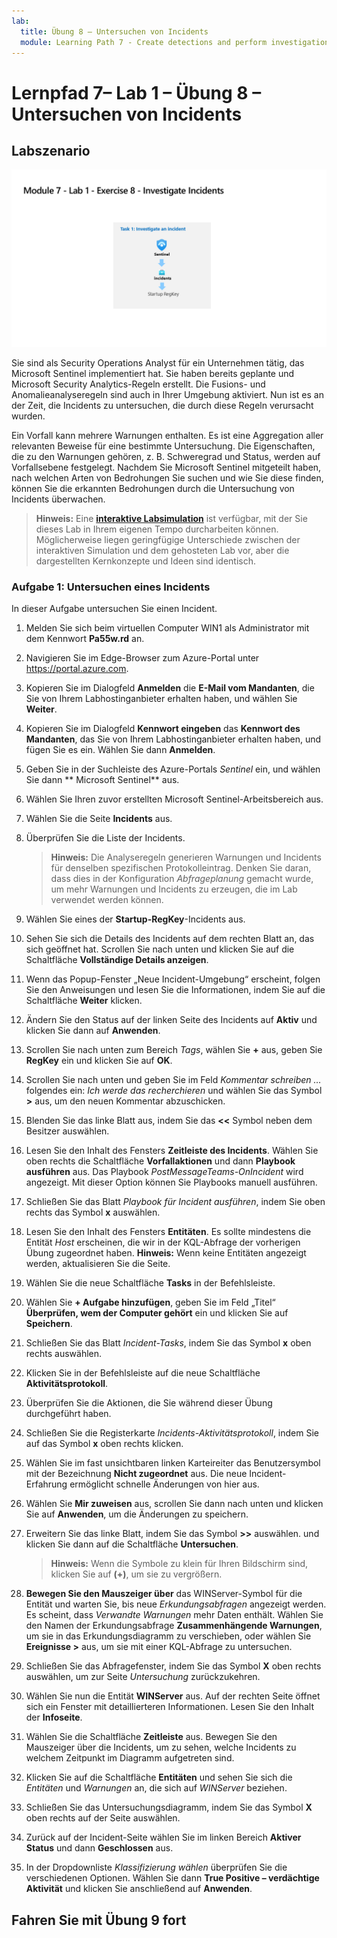 ```yaml
---
lab:
  title: Übung 8 – Untersuchen von Incidents
  module: Learning Path 7 - Create detections and perform investigations using Microsoft Sentinel
---
```


# Lernpfad 7– Lab 1 – Übung 8 – Untersuchen von Incidents

## Labszenario

![Übersicht über Lab.](../Media/SC-200-Lab_Diagrams_Mod7_L1_Ex8.png)

Sie sind als Security Operations Analyst für ein Unternehmen tätig, das Microsoft Sentinel implementiert hat. Sie haben bereits geplante und Microsoft Security Analytics-Regeln erstellt. Die Fusions- und Anomalieanalyseregeln sind auch in Ihrer Umgebung aktiviert. Nun ist es an der Zeit, die Incidents zu untersuchen, die durch diese Regeln verursacht wurden.

Ein Vorfall kann mehrere Warnungen enthalten. Es ist eine Aggregation aller relevanten Beweise für eine bestimmte Untersuchung. Die Eigenschaften, die zu den Warnungen gehören, z. B. Schweregrad und Status, werden auf Vorfallsebene festgelegt. Nachdem Sie Microsoft Sentinel mitgeteilt haben, nach welchen Arten von Bedrohungen Sie suchen und wie Sie diese finden, können Sie die erkannten Bedrohungen durch die Untersuchung von Incidents überwachen.

>**Hinweis:** Eine **[interaktive Labsimulation](https://mslabs.cloudguides.com/guides/SC-200%20Lab%20Simulation%20-%20Investigate%20incidents)** ist verfügbar, mit der Sie dieses Lab in Ihrem eigenen Tempo durcharbeiten können. Möglicherweise liegen geringfügige Unterschiede zwischen der interaktiven Simulation und dem gehosteten Lab vor, aber die dargestellten Kernkonzepte und Ideen sind identisch. 


### Aufgabe 1: Untersuchen eines Incidents

In dieser Aufgabe untersuchen Sie einen Incident.

1. Melden Sie sich beim virtuellen Computer WIN1 als Administrator mit dem Kennwort **Pa55w.rd** an.  

1. Navigieren Sie im Edge-Browser zum Azure-Portal unter https://portal.azure.com.

1. Kopieren Sie im Dialogfeld **Anmelden** die **E-Mail vom Mandanten**, die Sie von Ihrem Labhostinganbieter erhalten haben, und wählen Sie **Weiter**.

1. Kopieren Sie im Dialogfeld **Kennwort eingeben** das **Kennwort des Mandanten**, das Sie von Ihrem Labhostinganbieter erhalten haben, und fügen Sie es ein. Wählen Sie dann **Anmelden**.

1. Geben Sie in der Suchleiste des Azure-Portals *Sentinel* ein, und wählen Sie dann ** Microsoft Sentinel** aus.

1. Wählen Sie Ihren zuvor erstellten Microsoft Sentinel-Arbeitsbereich aus.

1. Wählen Sie die Seite **Incidents** aus.

1. Überprüfen Sie die Liste der Incidents.

    >**Hinweis:** Die Analyseregeln generieren Warnungen und Incidents für denselben spezifischen Protokolleintrag. Denken Sie daran, dass dies in der Konfiguration *Abfrageplanung* gemacht wurde, um mehr Warnungen und Incidents zu erzeugen, die im Lab verwendet werden können.
  
1. Wählen Sie eines der **Startup-RegKey**-Incidents aus.

1. Sehen Sie sich die Details des Incidents auf dem rechten Blatt an, das sich geöffnet hat. Scrollen Sie nach unten und klicken Sie auf die Schaltfläche **Vollständige Details anzeigen**.

1. Wenn das Popup-Fenster „Neue Incident-Umgebung“ erscheint, folgen Sie den Anweisungen und lesen Sie die Informationen, indem Sie auf die Schaltfläche **Weiter** klicken.

1. Ändern Sie den Status auf der linken Seite des Incidents auf **Aktiv** und klicken Sie dann auf **Anwenden**.

1. Scrollen Sie nach unten zum Bereich *Tags*, wählen Sie **+** aus, geben Sie **RegKey** ein und klicken Sie auf **OK**.

1. Scrollen Sie nach unten und geben Sie im Feld *Kommentar schreiben …* folgendes ein: *Ich werde das recherchieren* und wählen Sie das Symbol **>** aus, um den neuen Kommentar abzuschicken.

1. Blenden Sie das linke Blatt aus, indem Sie das **<<** Symbol neben dem Besitzer auswählen.

1. Lesen Sie den Inhalt des Fensters **Zeitleiste des Incidents**. Wählen Sie oben rechts die Schaltfläche **Vorfallaktionen** und dann **Playbook ausführen** aus. Das Playbook *PostMessageTeams-OnIncident* wird angezeigt. Mit dieser Option können Sie Playbooks manuell ausführen.

1. Schließen Sie das Blatt *Playbook für Incident ausführen*, indem Sie oben rechts das Symbol **x** auswählen.

1. Lesen Sie den Inhalt des Fensters **Entitäten**. Es sollte mindestens die Entität *Host* erscheinen, die wir in der KQL-Abfrage der vorherigen Übung zugeordnet haben. **Hinweis:** Wenn keine Entitäten angezeigt werden, aktualisieren Sie die Seite.

1. Wählen Sie die neue Schaltfläche **Tasks** in der Befehlsleiste.

1. Wählen Sie **+ Aufgabe hinzufügen**, geben Sie im Feld „Titel“ **Überprüfen, wem der Computer gehört** ein und klicken Sie auf **Speichern**.

1. Schließen Sie das Blatt *Incident-Tasks*, indem Sie das Symbol **x** oben rechts auswählen.

1. Klicken Sie in der Befehlsleiste auf die neue Schaltfläche **Aktivitätsprotokoll**.

1. Überprüfen Sie die Aktionen, die Sie während dieser Übung durchgeführt haben.

1. Schließen Sie die Registerkarte *Incidents-Aktivitätsprotokoll*, indem Sie auf das Symbol **x** oben rechts klicken.

1. Wählen Sie im fast unsichtbaren linken Karteireiter das Benutzersymbol mit der Bezeichnung **Nicht zugeordnet** aus. Die neue Incident-Erfahrung ermöglicht schnelle Änderungen von hier aus.

1. Wählen Sie **Mir zuweisen** aus, scrollen Sie dann nach unten und klicken Sie auf **Anwenden**, um die Änderungen zu speichern.

1. Erweitern Sie das linke Blatt, indem Sie das Symbol **>>** auswählen. und klicken Sie dann auf die Schaltfläche **Untersuchen**.

    >**Hinweis:** Wenn die Symbole zu klein für Ihren Bildschirm sind, klicken Sie auf **(+)**, um sie zu vergrößern.

1. **Bewegen Sie den Mauszeiger über** das WINServer-Symbol für die Entität und warten Sie, bis neue *Erkundungsabfragen* angezeigt werden. Es scheint, dass *Verwandte Warnungen* mehr Daten enthält. Wählen Sie den Namen der Erkundungsabfrage **Zusammenhängende Warnungen**, um sie in das Erkundungsdiagramm zu verschieben, oder wählen Sie **Ereignisse >** aus, um sie mit einer KQL-Abfrage zu untersuchen.

1. Schließen Sie das Abfragefenster, indem Sie das Symbol **X** oben rechts auswählen, um zur Seite *Untersuchung* zurückzukehren.

1. Wählen Sie nun die Entität **WINServer** aus. Auf der rechten Seite öffnet sich ein Fenster mit detaillierteren Informationen. Lesen Sie den Inhalt der **Infoseite**.

1. Wählen Sie die Schaltfläche **Zeitleiste** aus. Bewegen Sie den Mauszeiger über die Incidents, um zu sehen, welche Incidents zu welchem Zeitpunkt im Diagramm aufgetreten sind.

1. Klicken Sie auf die Schaltfläche **Entitäten** und sehen Sie sich die *Entitäten* und *Warnungen* an, die sich auf *WINServer* beziehen.

1. Schließen Sie das Untersuchungsdiagramm, indem Sie das Symbol **X** oben rechts auf der Seite auswählen.

1. Zurück auf der Incident-Seite wählen Sie im linken Bereich **Aktiver Status** und dann **Geschlossen** aus. 

1. In der Dropdownliste *Klassifizierung wählen* überprüfen Sie die verschiedenen Optionen. Wählen Sie dann **True Positive – verdächtige Aktivität** und klicken Sie anschließend auf **Anwenden**.

## Fahren Sie mit Übung 9 fort
